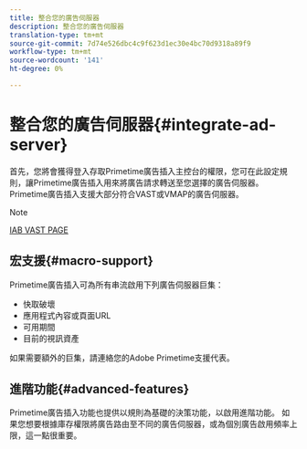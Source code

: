```yaml
---
title: 整合您的廣告伺服器
description: 整合您的廣告伺服器
translation-type: tm+mt
source-git-commit: 7d74e526dbc4c9f623d1ec30e4bc70d9318a89f9
workflow-type: tm+mt
source-wordcount: '141'
ht-degree: 0%

---
```



# 整合您的廣告伺服器{#integrate-ad-server}

首先，您將會獲得登入存取Primetime廣告插入主控台的權限，您可在此設定規則，讓Primetime廣告插入用來將廣告請求轉送至您選擇的廣告伺服器。 Primetime廣告插入支援大部分符合VAST或VMAP的廣告伺服器。

>[!NOTE]
>
>[IAB VAST PAGE](https://www.iab.com/guidelines/digital-video-ad-serving-template-vast)

## 宏支援{#macro-support}

Primetime廣告插入可為所有串流啟用下列廣告伺服器巨集：

* 快取破壞
* 應用程式內容或頁面URL
* 可用期間
* 目前的視訊資產

<!--For technical information regarding specific ad servers or ad macros, see [Supported ad servers and macros](supported-ad-servers-and-macros.md).-->

如果需要額外的巨集，請連絡您的Adobe Primetime支援代表。

## 進階功能{#advanced-features}

Primetime廣告插入功能也提供以規則為基礎的決策功能，以啟用進階功能。 如果您想要根據庫存權限將廣告路由至不同的廣告伺服器，或為個別廣告啟用頻率上限，這一點很重要。<!--For more information, see [Advanced Features](route-ads-based-on-rules.md).-->
